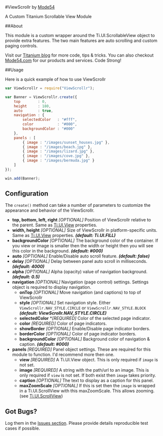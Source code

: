 #ViewScrollr by [Mode54](http://m54.co/home)

A Custom Titanium Scrollable View Module

##About

This module is a custom wrapper around the Ti.UI.ScrollableView object to provide extra features. The two main features are auto scrolling and custom paging controls.

Visit our [Titanium blog](http://TiHelp.me) for more code, tips & tricks. You can also checkout [Mode54.com](http://m54.co/home) for our products and services. Code Strong!

##Usage

Here is a quick example of how to use ViewScrollr

```javascript
var ViewScrollr = require("ViewScrollr");

var Banner = ViewScrollr.create({
	top        : 0,
	height     : 180,
	auto       : true,
	navigation : {
		selectedColor   : "#fff",
		color           : "#000",
		backgroundColor : "#000"
	},
	panels : [
		{ image : "/images/sunset_houses.jpg" },
		{ image : "/images/beach.jpg" },
		{ image : "/images/lizard.jpg" },
		{ image : "/images/cove.jpg" },
		{ image : "/images/bermuda.jpg" }
	]
});

win.add(Banner);
```
## Configuration

The `create()` method can take a number of parameters to customize the appearance and behavior of the ViewScrollr.

* **top, bottom, left, right** _[OPTIONAL]_ Position of ViewScrollr relative to the parent. Same as [Ti.UI.View](http://docs.appcelerator.com/titanium/latest/#!/api/Titanium.UI.View) properties.
* **width, height** _[OPTIONAL]_ Size of ViewScrollr in platform-specific units. Same as [Ti.UI.View](http://docs.appcelerator.com/titanium/latest/#!/api/Titanium.UI.View) properties. **_(default: Ti.UI.FILL)_**
* **backgroundColor** _[OPTIONAL]_ The background color of the container. If you view or image is smaller then the width or height then you will see this color in the background. **_(default: #000)_**
* **auto** _[OPTIONAL]_ Enable/Disable auto scroll feature. **_(default: false)_**
* **delay** _[OPTIONAL]_ Delay between panel auto scroll in milliseconds. **_(default: 4000)_**
* **alpha** _[OPTIONAL]_ Alpha (opacity) value of navigation background. **_(default: 0.5)_**
* **navigation** _[OPTIONAL]_ Navigation (page control) settings. Settings object is required to display navigation.
	* **onTop** _[OPTIONAL]_ Move navigation (and captions) to top of ViewScrollr
	* **style** _[OPTIONAL]_ Set navigation style. Either `ViewScrollr.NAV_STYLE.CIRCLE` or `ViewScrollr.NAV_STYLE.BLOCK` **_(default: ViewScrollr.NAV_STYLE.CIRCLE)_**
	* **selectedColor** *_[REQUIRED]_ Color of the selected page indicator.
	* **color** _[REQUIRED]_ Color of page indicators.
	* **showBorder** _[OPTIONAL]_ Enable/Disable page indicator borders.
	* **borderColor** _[OPTIONAL]_ Color of page indicator borders.
	* **backgroundColor** _[OPTIONAL]_ Background color of navigation & caption. **_(default: #000)_**
* **panels** _[REQUIRED]_ Panel object settings. These are required for this module to function. I'd recommend more then one.
	* **view** _[REQUIRED]_ A Ti.UI.View object. This is only required if `image` is not set.
	* **image** _[REQUIRED]_ A string with the path/url to an image. This is only required if `view` is not set. If both exist then `image` takes priority.
	* **caption** _[OPTIONAL]_ The text to display as a caption for this panel.
	* **maxZoomScale** _[OPTIONAL]_ If this is set then the `image` is wrapped in a Ti.UI.ScrollView with this maxZoomScale. This allows zooming. (see [Ti.UI.ScrollView](http://docs.appcelerator.com/titanium/latest/#!/api/Titanium.UI.ScrollView-property-maxZoomScale))


## Got Bugs?

Log them in the [Issues section](https://github.com/Mode54/ViewScrollr/issues). Please provide details reproducible test cases if possible.

